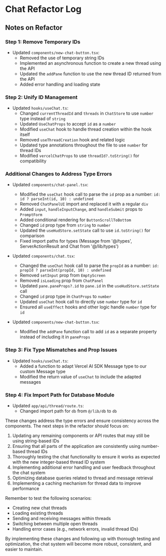 # Chat Refactor Log

## Notes on Refactor

### Step 1: Remove Temporary IDs
- Updated `components/new-chat-button.tsx`:
  - Removed the use of temporary string IDs
  - Implemented an asynchronous function to create a new thread using the API
  - Updated the `addPane` function to use the new thread ID returned from the API
  - Added error handling and loading state

### Step 2: Unify ID Management
- Updated `hooks/useChat.ts`:
  - Changed `currentThreadId` and `threads` in `ChatStore` to use `number` type instead of `string`
  - Updated `UseChatProps` to accept `id` as a `number`
  - Modified `useChat` hook to handle thread creation within the hook itself
  - Removed `useThreadCreation` hook and related logic
  - Updated type annotations throughout the file to use `number` for thread IDs
  - Modified `vercelChatProps` to use `threadId?.toString()` for compatibility

### Additional Changes to Address Type Errors
- Updated `components/chat-panel.tsx`:
  - Modified the `useChat` hook call to parse the `id` prop as a number: `id: id ? parseInt(id, 10) : undefined`
  - Removed `ChatPanelUI` import and replaced it with a regular `div`
  - Added `input`, `handleInputChange`, and `handleSubmit` props to `PromptForm`
  - Added conditional rendering for `ButtonScrollToBottom`
  - Changed `id` prop type from `string` to `number`
  - Updated the `useHudStore.setState` call to use `id.toString()` for comparison
  - Fixed import paths for types (Message from '@/types', ServerActionResult and Chat from '@/lib/types')

- Updated `components/chat.tsx`:
  - Changed the `useChat` hook call to parse the `propId` as a number: `id: propId ? parseInt(propId, 10) : undefined`
  - Removed `setInput` prop from `EmptyScreen`
  - Removed `isLoading` prop from `ChatPanel`
  - Updated `pane.paneProps?.id` to `pane.id` in the `useHudStore.setState` call
  - Changed `id` prop type in `ChatProps` to `number`
  - Updated `useChat` hook call to directly use `number` type for `id`
  - Ensured all `useEffect` hooks and other logic handle `number` type for `id`

- Updated `components/new-chat-button.tsx`:
  - Modified the `addPane` function call to add `id` as a separate property instead of including it in `paneProps`

### Step 3: Fix Type Mismatches and Prop Issues
- Updated `hooks/useChat.ts`:
  - Added a function to adapt Vercel AI SDK Message type to our custom Message type
  - Modified the return value of `useChat` to include the adapted messages

### Step 4: Fix Import Path for Database Module
- Updated `app/api/thread/route.ts`:
  - Changed import path for `db` from `@/lib/db` to `db`

These changes address the type errors and ensure consistency across the components. The next steps in the refactor should focus on:

1. Updating any remaining components or API routes that may still be using string-based IDs
2. Ensuring that all parts of the application are consistently using number-based thread IDs
3. Thoroughly testing the chat functionality to ensure it works as expected with the new integer-based thread ID system
4. Implementing additional error handling and user feedback throughout the chat system
5. Optimizing database queries related to thread and message retrieval
6. Implementing a caching mechanism for thread data to improve performance

Remember to test the following scenarios:
- Creating new chat threads
- Loading existing threads
- Sending and receiving messages within threads
- Switching between multiple open threads
- Handling error cases (e.g., network errors, invalid thread IDs)

By implementing these changes and following up with thorough testing and optimization, the chat system will become more robust, consistent, and easier to maintain.